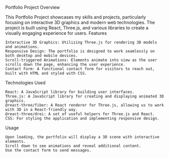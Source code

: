 Portfolio Project
Overview

This Portfolio Project showcases my skills and projects, particularly focusing on interactive 3D graphics and modern web technologies. The project is built using React, Three.js, and various libraries to create a visually engaging experience for users.
Features

    Interactive 3D Graphics: Utilizing Three.js for rendering 3D models and animations.
    Responsive Design: The portfolio is designed to work seamlessly on both desktop and mobile devices.
    Scroll-triggered Animations: Elements animate into view as the user scrolls down the page, enhancing the user experience.
    Contact Form: A functional contact form for visitors to reach out, built with HTML and styled with CSS.

Technologies Used

    React: A JavaScript library for building user interfaces.
    Three.js: A JavaScript library for creating and displaying animated 3D graphics.
    @react-three/fiber: A React renderer for Three.js, allowing us to work with 3D in a React-friendly way.
    @react-three/drei: A set of useful helpers for Three.js and React.
    CSS: For styling the application and implementing responsive design.
Usage

    Upon loading, the portfolio will display a 3D scene with interactive elements.
    Scroll down to see animations and reveal additional content.
    Use the contact form to send messages.
